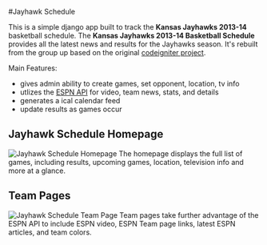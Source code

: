 #Jayhawk Schedule

This is a simple django app built to track the __Kansas Jayhawks 2013-14__ basketball schedule.  The __Kansas Jayhawks 2013-14 Basketball Schedule__ provides all the latest news and results for the Jayhawks season. It's rebuilt from the group up based on the original [codeigniter project](https://github.com/jesseoverright/jayhawk-schedule/).

Main Features:

- gives admin ability to create games, set opponent, location, tv info
- utlizes the [ESPN API](http://developer.espn.com/docs) for video, team news, stats, and details
- generates a ical calendar feed
- update results as games occur

## Jayhawk Schedule Homepage
![Jayhawk Schedule Homepage](https://raw.github.com/jesseoverright/django-jayhawk-schedule/master/jayhawkschedule/static/images/home-page.png)
The homepage displays the full list of games, including results, upcoming games, location, television info and more at a glance.

## Team Pages
![Jayhawk Schedule Team Page](https://raw.github.com/jesseoverright/django-jayhawk-schedule/master/jayhawkschedule/static/images/team-page.png)
Team pages take further advantage of the ESPN API to include ESPN video, ESPN Team page links, latest ESPN articles, and team colors.
